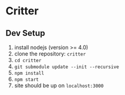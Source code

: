 # Critter

## Dev Setup

1. install nodejs (version >= 4.0)
2. clone the repository: `critter`
3. `cd critter`
4. `git submodule update --init --recursive`
5. `npm install`
6. `npm start`
7. site should be up on `localhost:3000`
